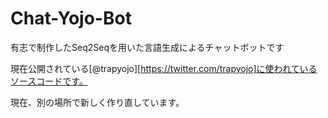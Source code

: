 # Chat-Yojo-Bot

有志で制作したSeq2Seqを用いた言語生成によるチャットボットです

現在公開されている[@trapyojo][https://twitter.com/trapyojo]に使われているソースコードです。

現在、別の場所で新しく作り直しています。
